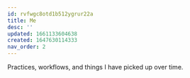 ```yaml
---
id: rvfwgc8otd1b512ygrur22a
title: Me
desc: ''
updated: 1661133604638
created: 1647630114333
nav_order: 2
---
```


Practices, workflows, and things I have picked up over time.